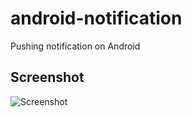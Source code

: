 # android-notification
Pushing notification on Android

## Screenshot
![Screenshot](https://github.com/thongnt0208/android-notification/blob/master/screenshot/record_01.gif?raw=true)

